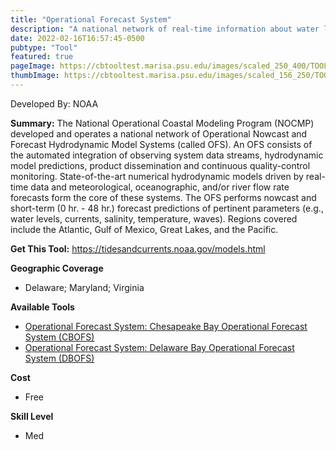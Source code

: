 ```yaml
---
title: "Operational Forecast System"
description: "A national network of real-time information about water levels, wind, water temperature, salinity, and currents."
date: 2022-02-16T16:57:45-0500
pubtype: "Tool"
featured: true
pageImage: https://cbtooltest.marisa.psu.edu/images/scaled_250_400/TOOLID_3.0_ScreenCapture-1.png
thumbImage: https://cbtooltest.marisa.psu.edu/images/scaled_156_250/TOOLID_3.0_ScreenCapture-1.png
---
```

Developed By: NOAA

**Summary:** The National Operational Coastal Modeling Program (NOCMP) developed and operates a national network of Operational Nowcast and Forecast Hydrodynamic Model Systems (called OFS). An OFS consists of the automated integration of observing system data streams, hydrodynamic model predictions, product dissemination and continuous quality-control monitoring. State-of-the-art numerical hydrodynamic models driven by real-time data and meteorological, oceanographic, and/or river flow rate forecasts form the core of these systems. The OFS performs nowcast and short-term (0 hr. - 48 hr.) forecast predictions of pertinent parameters (e.g., water levels, currents, salinity, temperature, waves). Regions covered include the Atlantic, Gulf of Mexico, Great Lakes, and the Pacific.

__**Get This Tool:**__ https://tidesandcurrents.noaa.gov/models.html

__**Geographic Coverage**__
- Delaware; Maryland; Virginia

__**Available Tools**__
-  [Operational Forecast System: Chesapeake Bay Operational Forecast System (CBOFS)](https://cbtooltest.marisa.psu.edu/tools/page-tool3.1)
-  [Operational Forecast System: Delaware Bay Operational Forecast System (DBOFS)](https://cbtooltest.marisa.psu.edu/tools/page-tool3.2)

__**Cost**__
- Free

__**Skill Level**__
- Med
